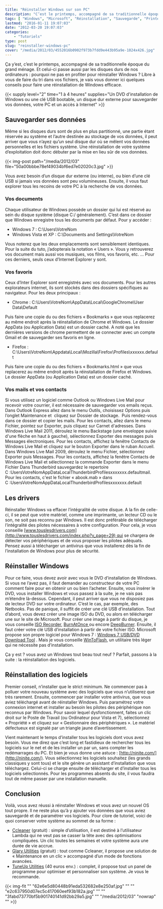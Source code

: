 ```yaml
---
title: "Réinstaller Windows sur son PC"
description: "C’est le printemps, accompagné de sa traditionnelle époque du grand ménage. Et pourquoi ne pas en profiter pour réinstaller Windows ?"
tags: [ "Windows", "Microsoft", "Réinstallation", "Sauvegarde", "Printemps", "Logiciels" ]
lastmod: "2016-01-11 19:07:03"
date: "2012-03-20 19:07:03"
categories:
    - "Tutoriels"
type: post
slug: "reinstaller-windows-pc"
cover: "/media/2012/03/4552016b0902f973b7fdd9e443b95a9e-1024x426.jpg"
---
```


Ça y’est, c’est le printemps, accompagné de sa traditionnelle époque du grand ménage. Et celui-ci passe aussi par les disques durs de nos ordinateurs : pourquoi ne pas en profiter pour réinstaller Windows ? Libre à vous de faire du tri dans vos fichiers, je vais vous donner ici quelques conseils pour faire une réinstallation de Windows efficace.

<!--more-->

{{< supply level="2" time="1 à 4 heures" supplies="Un DVD d'installation de Windows ou une clé USB bootable, un disque dur externe pour sauvegarder vos données, votre PC et un accès à Internet" >}}

## Sauvegarder ses données

Même si les disques durs sont de plus en plus partitionné, une partie étant réservée au système et l’autre destinée au stockage de vos données, il peut arriver que vous n’ayez qu’un seul disque dur où se mêlent vos données personnelles et les fichiers système. Une réinstallation de votre système d’exploitation doit donc débuter par la mise en lieu sûr de vos données.

{{< img-post path="/media/2012/03" file="50a00bbbe78ef49034bf6ed7e02020c3.jpg" >}}

Vous avez besoin d’un disque dur externe (ou interne), ou bien d’une clé USB si jamais vos données sont peu volumineuses. Ensuite, il vous faut explorer tous les recoins de votre PC à la recherche de vos données.

### Vos documents

Chaque utilisateur de Windows possède un dossier qui lui est réservé au sein du disque système (disque C:/ généralement). C’est dans ce dossier que Windows enregistre tous les documents par défaut. Pour y accéder :

- Windows 7 : C:\Users\VotreNom
- Windows Vista et XP : C:\Documents and Settings\VotreNom

Vous noterez que les deux emplacements sont sensiblement identiques. Pour la suite du tuto, j’adopterais la notation « Users ». Vous y retrouverez vos document mais aussi vos musiques, vos films, vos favoris, etc. … Pour ces derniers, seuls ceux d’Internet Explorer y sont.

### Vos favoris

Ceux d’Inter Explorer sont enregistrés avec vos documents. Pour les autres explorateurs internet, ils sont stockés dans des dossiers spécifiques au navigateur. Pour les deux principaux :

- Chrome : C:\Users\VotreNom\AppData\Local\GoogleChrome\User Data\Default

Puis faire une copie du ou des fichiers « Bookmarks » que vous replacerez au même endroit après la réinstallation de Chrome et Windows. Le dossier AppData (ou Application Data) est un dossier caché. A noté que les dernières versions de chrome permettent de se connecter avec un compte Gmail et de sauvegarder ses favoris en ligne.

- Firefox : C:\Users\VotreNom\Appdata\Local\Mozilla\Firefox\Profiles\xxxxxx.default

Puis faire une copie du ou des fichiers « Bookmarks.html » que vous replacerez au même endroit après la réinstallation de Firefox et Windows. Le dossier AppData (ou Application Data) est un dossier caché.

### Vos mails et vos contacts

Si vous utilisez un logiciel comme Outlook ou Windows Live Mail pour recevoir votre courrier, il est nécessaire de sauvegarder vos emails reçus.
Dans Outlook Express allez dans le menu Outils, choisissez Options puis l’onglet Maintenance et  cliquez sur Dossier de stockage.  Puis rendez-vous dans ce dossier et copier les mails. Pour les contacts, allez dans le menu Fichier, pointez sur Exporter, puis cliquez sur Carnet d'adresses.
Dans Windows Live Mail 2011, déroulez le menu Backstage (une enveloppe suivie d'une flèche en haut à gauche), sélectionnez Exporter des messages puis Messages électroniques. Pour les contacts, affichez la fenêtre Contacts de Windows Live Mail et cliquez sur le bouton Exporter dans le ruban Accueil.
Dans Windows Live Mail 2009, déroulez le menu Fichier, sélectionnez Exporter puis Messages. Pour les contacts, affichez la fenêtre Contacts de Windows Live Mail et sélectionnez la commande Exporter dans le menu Fichier
Dans Thunderbird sauvegardez le repertoire C :UsersVotreNomAppDataLocalThunderbirdProfilesxxxxxxx.defaultmail. Pour les contacts, c'est le fichier « abook.mab » dans C :UsersVotreNomAppDataLocalThunderbirdProfilesxxxxxxx.default

## Les drivers

Réinstaller Windows va effacer l’intégralité de votre disque. A la fin de celle-ci, il se peut que votre matériel, comme une imprimante, un lecteur CD ou le son, ne soit pas reconnu par Windows. Il est donc préférable de télécharger l’intégralité des pilotes nécessaires à votre configuration. Pour cela, je vous conseille [www.touslesdrivers.com](http://www.touslesdrivers.com/index.php?v_page=29) qui se chargera de détecter vos périphériques et de vous proposer les pilotes adéquats.
Pensez aussi à télécharger un antivirus que vous installerez dès la fin de l’installation de Windows pour plus de sécurité.

## Réinstaller Windows

Pour ce faire, vous devez avoir avec vous le DVD d’installation de Windows. Si vous ne l’avez pas, il faut demander au constructeur de votre PC comment faire pour en obtenir un ou bien l’acheter. Ensuite, vous insérer le DVD, vous installer Windows et vous passez à la suite, je ne vais pas m’étendre là-dessus.
Cependant, il peut arriver que vous ne disposiez pas de lecteur DVD sur votre ordinateur. C’est le cas, par exemple, des Netbooks. Pas de panique, il suffit de créer une clé USB d’installation.
Tout d’abord, vous devez créer une image ISO du DVD, ou alors en télécharger une sur le site de Microsoft. Pour créer une image à partir du disque, je vous conseille [ISO Recorder](http://www.clubic.com/telecharger-fiche36463-iso-recorder.html), [BurnAtOnce ](http://www.clubic.com/telecharger-fiche14725-burnatonce.html)ou encore [DeepBurner](http://www.clubic.com/telecharger-fiche12674-deepburner-free.html).
Ensuite, il faut créer votre clé USB d’installation à partir de votre fichier ISO. Microsoft propose son propre logiciel pour Windows 7 : [Windows 7 USB/DVD Download Tool](http://www.clubic.com/telecharger-fiche302934-windows-7-usb-dvd-download-tool.html) . Mais je vous conseille [WinToFlash](http://www.clubic.com/telecharger-fiche297880-wintoflash.html), un utilitaire très léger qui ne nécessite pas d’installation.

Ça y est ? vous avez un Windows tout beau tout neuf ? Parfait, passons à la suite : la réinstallation des logiciels.

## Réinstallation des logiciels

Premier conseil, n’installer que le strict minimum. Ne commencer pas à polluer votre nouveau système avec des logiciels que vous n’utiliserez que très rarement.
Ensuite, commencer par installer votre antivirus, que vous aviez téléchargé avant de réinstaller Windows. Puis paramétrez votre connexion internet et installer au besoin les pilotes des périphérique non reconnus par Windows. Pour savoir lequel dysfonctionnent, faites un clic droit sur le Poste de Travail (ou Ordinateur pour Vista et 7), sélectionnez « Propriété » et cliquez sur « Gestionnaire des périphériques ». Le matériel défectueux est signalé par un triangle jaune d’avertissement.


Vient maintenant le temps d’installer tous les logiciels dont vous avez besoin. Vous me direz que c’est long et fastidieux de rechercher tous les logiciels sur le net et de les installer un par un, sans compter les redémarrages du PC. Et bien je vous donne une astuce : [http://ninite.com/](http://ninite.com/). Vous sélectionnez les logiciels souhaitez (les grands classiques y sont tous) et le site génère un assistant d’installation que vous téléchargez. Celui-ci se charge ensuite de télécharger et d’installer tous les logiciels sélectionnés. Pour les programmes absents du site, il vous faudra tout de même passer par une installation manuelle.

## Conclusion

Voilà, vous avez réussi à réinstaller Windows et vous avez un nouvel OS tout propre. Il ne reste plus qu’à y ajouter vos données que vous aviez sauvegardé et de paramétrer vos logiciels.
Pour clore de tutoriel, voici de quoi conserver votre système au sommet de sa forme :

- [Ccleaner](http://www.clubic.com/telecharger-fiche14492-ccleaner.html) (gratuit) : simple d’utilisation, il est destiné à l’utilisateur Lambda qui ne veut pas se casser la tête avec des optimisations compliquées. Un clic toutes les semaines et votre système aura une durée de vie accrue.
- [Glary Utilities](http://www.clubic.com/telecharger-fiche73266-glary-utilities.html) (gratuit) : tout comme Ccleaner, il propose une solution de « Maintenance en un clic » accompagné d’un mode de fonctions avancées.
- [TuneUp Utilities](http://www.clubic.com/telecharger-fiche14995-tuneup-utilities-2012.html) (40 euros env.) : complet, il propose tout un panel de programme pour optimiser et personnaliser son système. Je vous le recommande.

{{< img-fit
    "" "62e6e5d80448b91eda532682e8e250af.jpg" ""
    "" "e2c637950d07ec5c417060eef93b182a.jpg" ""
    "" "3fabd73770bf5b901740141d92bb29a5.jpg" ""
    "/media/2012/03" "nowrap" "" >}}
